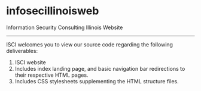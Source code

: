 # infosecillinoisweb
Information Security Consulting Illinois Website
********
ISCI welcomes you to view our source code regarding the following deliverables:

1. ISCI website
2.   Includes index landing page, and basic navigation bar redirections to their respective HTML pages.
3.   Includes CSS stylesheets supplementing the HTML structure files. 
